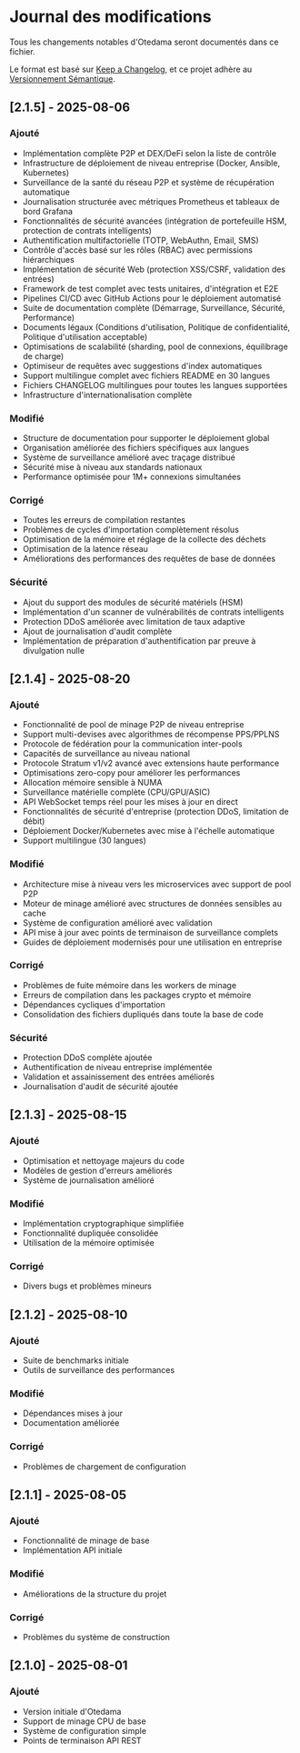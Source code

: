 # Journal des modifications

Tous les changements notables d'Otedama seront documentés dans ce fichier.

Le format est basé sur [Keep a Changelog](https://keepachangelog.com/fr/1.0.0/),
et ce projet adhère au [Versionnement Sémantique](https://semver.org/lang/fr/).

## [2.1.5] - 2025-08-06

### Ajouté
- Implémentation complète P2P et DEX/DeFi selon la liste de contrôle
- Infrastructure de déploiement de niveau entreprise (Docker, Ansible, Kubernetes)
- Surveillance de la santé du réseau P2P et système de récupération automatique
- Journalisation structurée avec métriques Prometheus et tableaux de bord Grafana
- Fonctionnalités de sécurité avancées (intégration de portefeuille HSM, protection de contrats intelligents)
- Authentification multifactorielle (TOTP, WebAuthn, Email, SMS)
- Contrôle d'accès basé sur les rôles (RBAC) avec permissions hiérarchiques
- Implémentation de sécurité Web (protection XSS/CSRF, validation des entrées)
- Framework de test complet avec tests unitaires, d'intégration et E2E
- Pipelines CI/CD avec GitHub Actions pour le déploiement automatisé
- Suite de documentation complète (Démarrage, Surveillance, Sécurité, Performance)
- Documents légaux (Conditions d'utilisation, Politique de confidentialité, Politique d'utilisation acceptable)
- Optimisations de scalabilité (sharding, pool de connexions, équilibrage de charge)
- Optimiseur de requêtes avec suggestions d'index automatiques
- Support multilingue complet avec fichiers README en 30 langues
- Fichiers CHANGELOG multilingues pour toutes les langues supportées
- Infrastructure d'internationalisation complète

### Modifié
- Structure de documentation pour supporter le déploiement global
- Organisation améliorée des fichiers spécifiques aux langues
- Système de surveillance amélioré avec traçage distribué
- Sécurité mise à niveau aux standards nationaux
- Performance optimisée pour 1M+ connexions simultanées

### Corrigé
- Toutes les erreurs de compilation restantes
- Problèmes de cycles d'importation complètement résolus
- Optimisation de la mémoire et réglage de la collecte des déchets
- Optimisation de la latence réseau
- Améliorations des performances des requêtes de base de données

### Sécurité
- Ajout du support des modules de sécurité matériels (HSM)
- Implémentation d'un scanner de vulnérabilités de contrats intelligents
- Protection DDoS améliorée avec limitation de taux adaptive
- Ajout de journalisation d'audit complète
- Implémentation de préparation d'authentification par preuve à divulgation nulle

## [2.1.4] - 2025-08-20

### Ajouté
- Fonctionnalité de pool de minage P2P de niveau entreprise
- Support multi-devises avec algorithmes de récompense PPS/PPLNS
- Protocole de fédération pour la communication inter-pools
- Capacités de surveillance au niveau national
- Protocole Stratum v1/v2 avancé avec extensions haute performance
- Optimisations zero-copy pour améliorer les performances
- Allocation mémoire sensible à NUMA
- Surveillance matérielle complète (CPU/GPU/ASIC)
- API WebSocket temps réel pour les mises à jour en direct
- Fonctionnalités de sécurité d'entreprise (protection DDoS, limitation de débit)
- Déploiement Docker/Kubernetes avec mise à l'échelle automatique
- Support multilingue (30 langues)

### Modifié
- Architecture mise à niveau vers les microservices avec support de pool P2P
- Moteur de minage amélioré avec structures de données sensibles au cache
- Système de configuration amélioré avec validation
- API mise à jour avec points de terminaison de surveillance complets
- Guides de déploiement modernisés pour une utilisation en entreprise

### Corrigé
- Problèmes de fuite mémoire dans les workers de minage
- Erreurs de compilation dans les packages crypto et mémoire
- Dépendances cycliques d'importation
- Consolidation des fichiers dupliqués dans toute la base de code

### Sécurité
- Protection DDoS complète ajoutée
- Authentification de niveau entreprise implémentée
- Validation et assainissement des entrées améliorés
- Journalisation d'audit de sécurité ajoutée

## [2.1.3] - 2025-08-15

### Ajouté
- Optimisation et nettoyage majeurs du code
- Modèles de gestion d'erreurs améliorés
- Système de journalisation amélioré

### Modifié
- Implémentation cryptographique simplifiée
- Fonctionnalité dupliquée consolidée
- Utilisation de la mémoire optimisée

### Corrigé
- Divers bugs et problèmes mineurs

## [2.1.2] - 2025-08-10

### Ajouté
- Suite de benchmarks initiale
- Outils de surveillance des performances

### Modifié
- Dépendances mises à jour
- Documentation améliorée

### Corrigé
- Problèmes de chargement de configuration

## [2.1.1] - 2025-08-05

### Ajouté
- Fonctionnalité de minage de base
- Implémentation API initiale

### Modifié
- Améliorations de la structure du projet

### Corrigé
- Problèmes du système de construction

## [2.1.0] - 2025-08-01

### Ajouté
- Version initiale d'Otedama
- Support de minage CPU de base
- Système de configuration simple
- Points de terminaison API REST